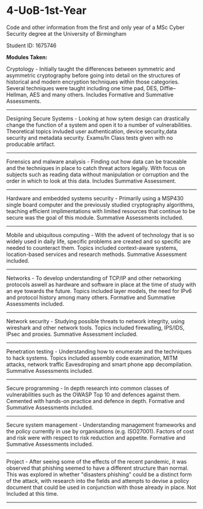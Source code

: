 # 4-UoB-1st-Year
Code and other information from the first and only year of a MSc Cyber Security degree at the University of Birmingham

Student ID: 1675746

**Modules Taken:**

Cryptology - Initially taught the differences between symmetric and asymmetric cryptography before going into detail on the structures of historical and modern encryption techniques within those categories. Several techniques were taught including one time pad, DES, Diffie–Hellman, AES and many others.
Includes Formative and Summative Assessments.

---
Designing Secure Systems - Looking at how sytem design can drastically change the function of a system and open it to a number of vulnerabilities. Theoretical topics invluded user authentication, device security,data security and metadata security.
Exams/In Class tests given with no producable artifact.
 
---
Forensics and malware analysis - Finding out how data can be traceable and the techniques in place to catch threat actors legally. With focus on subjects such as reading data without manipulation or corruption and the order in which to look at this data.
Includes Summative Assessment. 


---
Hardware and embedded systems security - Primarily using a MSP430 single board computer and the previously studied cryptography algorithms, teaching efficient implimentations with limited resources that continue to be secure was the goal of this module.
Summative Assessments included.

---
Mobile and ubiquitous computing - With the advent of technology that is so widely used in daily life, specific problems are created and so specific are needed to counteract them. Topics included context-aware systems, location-based services and research methods.
Summative Assessment included.

---
Networks - To develop understanding of TCP/IP and other networking protocols aswell as hardware and software in place at the time of study with an eye towards the future. Topics included layer models, the need for IPv6 and protocol history among many others.
Formative and Summative Assessments included.

---
Network security - Studying possible threats to network integrity, using wireshark and other network tools. Topics included firewalling, IPS/IDS, IPsec and proxies.
Summative Assessment included.

---
Penetration testing - Understanding how to enumerate and the techniques to hack systems. Topics included assembly code examination, MITM attacks, network traffic Eavesdroping and smart phone app decompilation.
Summative Assessments included.

---
Secure programming - In depth research into common classes of vulnerabilities such as the OWASP Top 10 and defences against them. Cemented with hands-on practice and defence in depth.
Formative and Summative Assessments included.

---
Secure system management - Understanding management frameworks and the policy currently in use by organisations (e.g. ISO27001). Factors of cost and risk were with respect to risk reduction and appetite.
Formative and Summative Assessments included.

---
Project - After seeing some of the effects of the recent pandemic, it was observed that phishing seemed to have a different structure than normal. This was explored in whether "disasters phishing" could be a distinct form of the attack, with research into the fields and attempts to devise a policy document that could be used in conjunction with those already in place.
Not Included at this time.

---